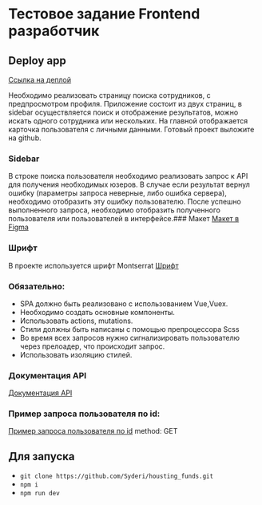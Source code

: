 # Тестовое задание Frontend разработчик

## Deploy app
[Ссылка на деплой](https://syderi.github.io/housting_funds/)

  Необходимо реализовать страницу поиска сотрудников, с предпросмотром профиля.
Приложение состоит из двух страниц, в sidebar осуществляется поиск и отображение результатов, можно искать одного сотрудника или нескольких.
  На главной отображается карточка пользователя с личными данными.
Готовый проект выложите на github.

### Sidebar
  В строке поиска пользователя необходимо реализовать запрос к API для получения необходимых юзеров.
  В случае если результат вернул ошибку (параметры запроса неверные, либо ошибка сервера), необходимо отобразить эту ошибку пользователю.
  После успешно выполненного запроса, необходимо отобразить полученного пользователя или пользователей в интерфейсе.### Макет
[Макет в Figma](https://www.figma.com/file/xEn4NVa7jVNgJC65Zx509X/Тестовое-задание-JF)

### Шрифт
В проекте используется шрифт Montserrat
[Шрифт](https://fonts.google.com/specimen/Montserrat)

### Обязательно:
+ SPA должно быть реализовано с использованием Vue,Vuex.
+ Необходимо создать основные компоненты.
+ Использовать actions, mutations. 
+ Стили должны быть написаны с помощью препроцессора Scss
+ Во время всех запросов нужно сигнализировать пользователю через прелоадер, что происходит запрос.
+ Использовать изоляцию стилей.

### Документация API
[Документация API](https://jsonplaceholder.typicode.com)

### Пример запроса пользователя по id:
[Пример запроса пользователя по id](https://jsonplaceholder.typicode.com/users/1)
method: GET 

## Для запуска

- ```git clone https://github.com/Syderi/housting_funds.git```
- ```npm i```
- ```npm run dev```
